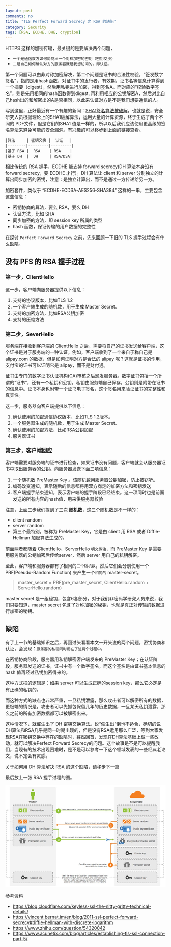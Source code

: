 ```yaml
---
layout: post
comments: no
title: "TLS Perfect Forward Secrecy 之 RSA 的缺陷"
category: Security 
tags: [RSA, ECDHE, DHE, cryption]
---
```


HTTPS 这样的加密传输，最关键的是要解决两个问题，
- `一个是通信双方如何协商出一个对称加密的密钥（密钥交换）`
- `二是自己如何确认对方的服务器就是我想访问的，即认证。`

第一个问题可以由非对称加密解决，第二个问题是证书的合法性校验，“签发数字签名”，指的是用hash函数，对证书中的发行者，有效期，证书名等信息计算得到一个摘要（digest），然后用私钥进行加密，得到签名A。而对应的“校验数字签名”，则是先用相同的hash函数得到digest, 再利用相应的公钥解密A，然后对比自己hash出的和解密出的A是否相同，以此来认证对方是不是我们想要通信的人。

写到这里，正好最近有一个有趣的新闻：[SHA1签名算法被破解](https://security.googleblog.com/2017/02/announcing-first-sha1-collision.html)，也就是说，安全研究人员根据理论上的SHA1破解算法，运用大量的计算资源，终于生成了两个不同的 PDF文件，但是它们的SHA1 值是一样的，所以以后我们应该使用更高级的签名算法来避免可能的安全漏洞。有兴趣的可以移步到上面的链接查看。

```
|算法     | 密钥交换 |  认证   |
|--------|---------|---------|
|基于 RSA |  RSA    | RSA    |
|基于 DH  |  DH     | RSA/DSA|
```

相比传统的 RSA 握手，ECDHE 能支持 forward secrecy(DH 算法本身没有forward secrecy，要 ECDHE 才行)。DH 算法让 client 和 server 分别独立的计算出同步加密的密钥，注意：是独立计算出，而不是通过一方传递给另一方。

加密套件，类似于 “ECDHE-ECDSA-AES256-SHA384” 这样的一串，主要包含这些信息：

* 密钥协商的算法，要么 RSA，要么 DH
* 认证方法，比如 SHA
* 同步加密的方法，即 session key 所属的类型
* hash 函数，保证传输的用户数据的完整性

在探讨 `Perfect Forward Secrecy` 之前，先来回顾一下旧的 TLS 握手过程会有什么缺陷。

## 没有 PFS 的 RSA 握手过程

### 第一步，ClientHello

这一步，客户端向服务器提供以下信息：

1. 支持的协议版本，比如TLS 1.2
2. 一个客户端生成的随机数，用于生成 Master Secret。
3. 支持的加密方法，比如RSA公钥加密
4. 支持的压缩方法

### 第二步，SeverHello

服务端在接收到客户端的 ClientHello 之后，需要将自己的证书发送给客户端，这个证书是对于服务端的一种认证。例如，客户端收到了一个来自于称自己是 alipay.com 的数据，但是如何证明对方是合法的 alipay 呢？这就是证书的作用，支付宝的证书可以证明它是 alipay，而不是财付通。

证书由专门的数字证书认证机构(CA)审核之后颁发服务器。数字证书包括一个所谓的“证书”，还有一个私钥和公钥。私钥由服务端自己保存，公钥则是附带在证书的信息中。证书本身也附带一个证书电子签名，这个签名用来验证证书的完整性和真实性。

这一步，服务器向客户端提供以下信息：

1. 确认使用的加密通信协议版本，比如TLS 1.2版本。
2. 一个服务器生成的随机数，用于生成 Master Secret。
3. 确认使用的加密方法，比如RSA公钥加密
4. 服务器证书

### 第三步，客户端回应

客户端需要对服务端的证书进行检查，如果证书没有问题，客户端就会从服务器证书中取出服务器的公钥。向服务器发送下面三项信息：

1. 一个随机数 PreMaster Key 。该随机数用服务器公钥加密，防止被窃听。
2. 编码改变通知，表示随后的信息都将用双方商定的加密方法和密钥发送
3. 客户端握手结束通知，表示客户端的握手阶段已经结束。这一项同时也是前面发送的所有内容的hash值，用来供服务器校验

注意，上面三步我们提到了三次 **随机数**，这三个随机数是不一样的：

- client random
- server random
- 第三个最特别，被称为 PreMaster Key，它是由 client 用 RSA 或者 Diffie-Hellman 加密算法生成的。

前面两者都随着 ClientHello，ServerHello `明文传输`，而 PreMaster Key 是需要用服务器的公钥加密后传给server，然后 server 用自己的私钥解密。

至此，客户端和服务器都有了相同的`三个随机数`，然后它们会分别使用一个 PRF(Pseudo-Random Function) 来产生一个`相同的` master-secret。

> master_secret = PRF(pre_master_secret, ClientHello.random + ServerHello.random)

master secret 是一组秘钥，包含6各部分，对于我们非密码学研究人员来说，我们只要知道，master secret 包含了对称加密的秘钥，也就是真正对传输的数据进行加密的秘钥。

## 缺陷

有了上一节的基础知识之后，再回过头看看本文一开头说的两个问题，密钥协商和认证，会发现：`服务器的私钥同时用在了这两个过程中。` 

在密钥协商阶段，服务器用私钥解密客户端发来的 PreMaster Key；在认证阶段，服务器发送的证书，证书中有一个数字签名，而这个签名是由证书基本信息的 hash 值再经过私钥加密得来的。

这种方式把的逻辑是：如果 server 可以生成正确的session key，那么它必定是有正确的私钥的。

而这种方式的缺点也非常严重，一旦私钥泄露，那么攻击者可以解密所有的数据，更极端的情况是，攻击者可以先抓包保留几年的历史数据，一旦某天私钥泄露，那么之前的所有加密数据都可以被解密出来。

这种情况下，就催生出了 DH 密钥交换算法。说“催生出”倒也不适合，确切的说DH算法和RSA几乎是同一时期出现的，但是没有RSA运用那么广泛，等到大家发现RSA在密钥交换中存在的缺陷时，暮然回首，发现在DH算法基础上做一些改动，就可以解决Perfect Forward Secrecy的问题。这个故事是不是可以提醒我们，当现有的技术出现困难时，是不是可以参考一下这个领域发表的一些经典老论文，说不定会有灵感。

关于如何用 DH 算法解决 RSA 的这个缺陷，请移步下一篇 [](/2017/03/pfs-ecdhe/)

最后放上一张 RSA 握手过程的图。

![RSA handshake](/image/2017/ssl_handshake_rsa.png)


参考资料
* https://blog.cloudflare.com/keyless-ssl-the-nitty-gritty-technical-details/
* https://vincent.bernat.im/en/blog/2011-ssl-perfect-forward-secrecy#diffie-hellman-with-discrete-logarithm
* https://www.zhihu.com/question/54320042
* https://www.acunetix.com/blog/articles/establishing-tls-ssl-connection-part-5/






